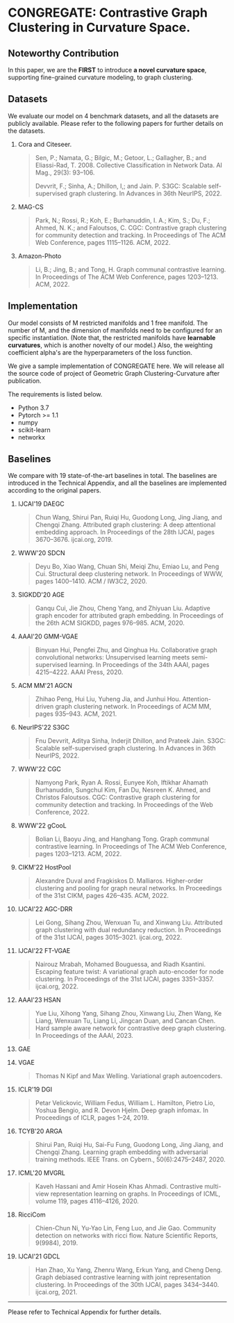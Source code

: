 # CONGREGATE: Contrastive Graph Clustering in Curvature Space.

## Noteworthy Contribution

In this paper, we are the __FIRST__ to introduce __a novel curvature space__, supporting fine-grained curvature modeling, to graph clustering.

## Datasets

We evaluate our model on 4 benchmark datasets, and all the datasets are publicly available. Please refer to the following papers for further details on the datasets.

1. Cora and Citeseer.    
   
   > Sen, P.; Namata, G.; Bilgic, M.; Getoor, L.; Gallagher, B.; and Eliassi-Rad, T. 2008. Collective Classification in Network Data. AI Mag., 29(3): 93–106.
   > 
   > Devvrit, F.; Sinha, A.; Dhillon, I,; and Jain. P. S3GC: Scalable self-supervised graph clustering. In Advances in 36th NeurIPS, 2022.

2. MAG-CS
   
   > Park, N.; Rossi, R.; Koh, E.; Burhanuddin, I. A.; Kim, S.; Du, F.; Ahmed, N. K.; and Faloutsos, C. CGC: Contrastive graph clustering for community detection and tracking. In Proceedings of The ACM Web Conference, pages 1115–1126.  ACM, 2022.

3. Amazon-Photo
   
   > Li, B.; Jing, B.; and Tong, H. Graph communal contrastive learning. In Proceedings of The ACM Web Conference, pages 1203–1213. ACM, 2022.

## Implementation

Our model consists of M restricted manifolds and 1 free manifold.
The number of M, and the dimension of manifolds need to be configured for an specific instantiation. (Note that, the restricted manifolds have __learnable curvatures__, which is another novelty of our model.)
Also, the weighting coefficient alpha's are the hyperparameters of the loss function.

We give a sample implementation of CONGREGATE here.
We will release all the source code of project of Geometric Graph Clustering-Curvature after publication. 

The requirements is listed below.

+ Python 3.7
+ Pytorch >= 1.1
+ numpy
+ scikit-learn
+ networkx

## Baselines

We compare with 19 state-of-the-art baselines in total. The baselines are introduced in the Technical Appendix, and all the baselines are implemented according to the original papers. 

1. IJCAI'19 DAEGC
   
   > Chun Wang, Shirui Pan, Ruiqi Hu, Guodong Long, Jing Jiang, and Chengqi Zhang. Attributed graph clustering:  A deep attentional embedding approach. In Proceedings of  the 28th IJCAI, pages 3670–3676. ijcai.org, 2019.

2. WWW'20 SDCN
   
   > Deyu Bo, Xiao Wang, Chuan Shi, Meiqi Zhu, Emiao Lu, and Peng Cui. Structural deep clustering network. In Proceedings of WWW, pages 1400–1410. ACM / IW3C2, 2020.

3. SIGKDD'20 AGE
   
   > Ganqu Cui, Jie Zhou, Cheng Yang, and Zhiyuan Liu. Adaptive graph encoder for attributed graph embedding. In Proceedings of the 26th ACM SIGKDD, pages 976–985. ACM, 2020.

4. AAAI'20 GMM-VGAE
   
   > Binyuan Hui, Pengfei Zhu, and Qinghua Hu. Collaborative graph convolutional networks: Unsupervised learning meets semi-supervised learning. In Proceedings of the 34th AAAI, pages 4215–4222. AAAI Press, 2020.

5. ACM MM'21 AGCN
   
   > Zhihao Peng, Hui Liu, Yuheng Jia, and Junhui Hou. Attention-driven graph clustering network. In Proceedings of ACM MM, pages 935–943. ACM, 2021. 

6. NeurIPS'22 S3GC 
   
   > Fnu Devvrit, Aditya Sinha, Inderjit Dhillon, and Prateek Jain. S3GC: Scalable self-supervised graph clustering. In Advances in 36th NeurIPS, 2022.

7. WWW'22 CGC
   
   > Namyong Park, Ryan A. Rossi, Eunyee Koh, Iftikhar Ahamath Burhanuddin, Sungchul Kim, Fan Du, Nesreen K. Ahmed, and Christos Faloutsos. CGC: Contrastive graph clustering for community detection and  tracking. In Proceedings of the Web Conference, 2022.

8. WWW'22 gCooL
   
   > Bolian Li, Baoyu Jing, and Hanghang Tong. Graph communal contrastive learning. In Proceedings of The ACM Web Conference, pages 1203–1213. ACM, 2022.

9. CIKM'22 HostPool
   
   > Alexandre Duval and Fragkiskos D. Malliaros. Higher-order clustering and pooling for graph neural networks. In Proceedings of the 31st CIKM, pages 426–435. ACM, 2022.

10. IJCAI'22 AGC-DRR
    
    > Lei Gong, Sihang Zhou, Wenxuan Tu, and Xinwang Liu. Attributed graph clustering with dual redundancy reduction. In Proceedings of the 31st IJCAI, pages 3015–3021. ijcai.org, 2022.

11. IJCAI'22 FT-VGAE
    
    > Nairouz Mrabah, Mohamed Bouguessa, and Riadh Ksantini. Escaping feature twist: A variational graph auto-encoder for node clustering. In Proceedings of the 31st IJCAI, pages 3351–3357. ijcai.org, 2022.

12. AAAI'23 HSAN
    
    > Yue Liu, Xihong Yang, Sihang Zhou, Xinwang Liu, Zhen Wang, Ke Liang, Wenxuan Tu, Liang Li, Jingcan Duan, and Cancan Chen. Hard sample aware network for contrastive deep graph clustering. In Proceedings of the AAAI, 2023.

13. GAE

14. VGAE
    
    > Thomas N Kipf and Max Welling. Variational graph autoencoders.

15. ICLR'19 DGI
    
    > Petar Velickovic, William Fedus, William L. Hamilton, Pietro Lio, Yoshua Bengio, and R. Devon Hjelm. Deep graph infomax. In Proceedings of ICLR, pages 1–24, 2019.

16. TCYB'20 ARGA
    
    > Shirui Pan, Ruiqi Hu, Sai-Fu Fung, Guodong Long, Jing Jiang, and Chengqi Zhang. Learning graph embedding with adversarial training methods. IEEE Trans. on Cybern., 50(6):2475–2487, 2020.

17. ICML'20 MVGRL
    
    > Kaveh Hassani and Amir Hosein Khas Ahmadi. Contrastive multi-view representation learning on graphs. In Proceedings of ICML, volume 119, pages 4116–4126, 2020.

18. RicciCom
    
    > Chien-Chun Ni, Yu-Yao Lin, Feng Luo, and Jie Gao. Community detection on networks with ricci flow. Nature Scientific Reports, 9(9984), 2019.

19. IJCAI'21 GDCL
    
    > Han Zhao, Xu Yang, Zhenru Wang, Erkun Yang, and Cheng Deng. Graph debiased contrastive learning with joint representation clustering. In Proceedings of the 30th IJCAI, pages 3434–3440. ijcai.org, 2021.

**********

Please refer to Technical Appendix for further details.
